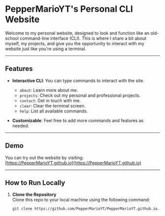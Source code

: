# PepperMarioYT's Personal CLI Website

Welcome to my personal website, designed to look and function like an old-school command-line interface (CLI). This is where I share a bit about myself, my projects, and give you the opportunity to interact with my website just like you're using a terminal.

---

## Features

- **Interactive CLI**: You can type commands to interact with the site.
  - `about`: Learn more about me.
  - `projects`: Check out my personal and professional projects.
  - `contact`: Get in touch with me.
  - `clear`: Clear the terminal screen.
  - `help`: List all available commands.

- **Customizable**: Feel free to add more commands and features as needed.

---

## Demo

You can try out the website by visiting:  
[https://PepperMarioYT.github.io](https://PepperMarioYT.github.io)

---

## How to Run Locally

1. **Clone the Repository**  
   Clone this repo to your local machine using the following command:

   ```bash
   git clone https://github.com/PepperMarioYT/PepperMarioYT.github.io.git
